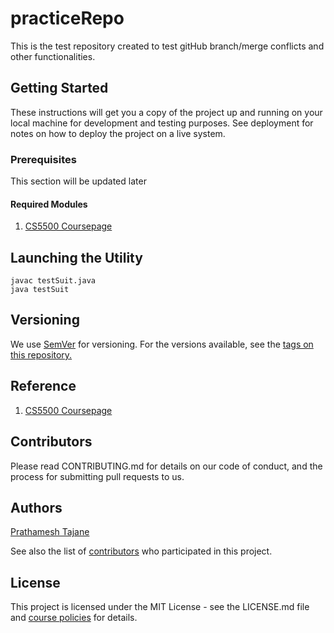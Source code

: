# practiceRepo
This is the test repository created to test gitHub branch/merge conflicts and other functionalities.

## Getting Started
These instructions will get you a copy of the project up and running on your local machine for development and testing purposes. See deployment for notes on how to deploy the project on a live system.

### Prerequisites
This section will be updated later

#### Required Modules 
1. [CS5500 Coursepage](https://course.ccs.neu.edu/cs5500sp18/index.html)

## Launching the Utility
```
javac testSuit.java
java testSuit
```
## Versioning
We use [SemVer](https://semver.org/) for versioning. For the versions available, see the [tags on this repository.](https://github.com/prathameshtajane/Debian-System-Monitoring-Utility/releases) 

## Reference
1. [CS5500 Coursepage](https://course.ccs.neu.edu/cs5500sp18/index.html)

## Contributors
Please read CONTRIBUTING.md for details on our code of conduct, and the process for submitting pull requests to us.

## Authors
[Prathamesh Tajane](linkedin.com/in/prathamesh-tajane)


See also the list of [contributors](https://github.com/prathameshtajane/Debian-System-Monitoring-Utility/graphs/contributors) who participated in this project.

## License
This project is licensed under the MIT License - see the LICENSE.md file and [course policies](https://course.ccs.neu.edu/cs5500sp18/pol.html) for details.